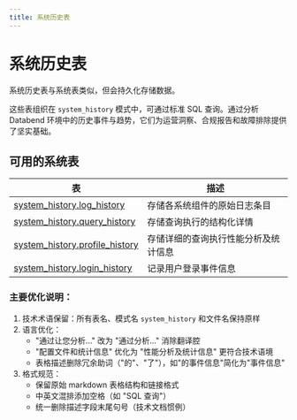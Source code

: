```yaml
---
title: 系统历史表
---
```


# 系统历史表

系统历史表与系统表类似，但会持久化存储数据。

这些表组织在 `system_history` 模式中，可通过标准 SQL 查询。通过分析 Databend 环境中的历史事件与趋势，它们为运营洞察、合规报告和故障排除提供了坚实基础。

## 可用的系统表

| 表                                                  | 描述                                                   |
|-----------------------------------------------------|--------------------------------------------------------|
| [system_history.log_history](log-history.md)        | 存储各系统组件的原始日志条目                           |
| [system_history.query_history](query-history.md)    | 存储查询执行的结构化详情                               |
| [system_history.profile_history](profile-history.md)| 存储详细的查询执行性能分析及统计信息                   |
| [system_history.login_history](login-history.md)    | 记录用户登录事件信息                                   |

### 主要优化说明：
1. 技术术语保留：所有表名、模式名 `system_history` 和文件名保持原样
2. 语言优化：
   - "通过让您分析..." 改为 "通过分析..." 消除翻译腔
   - "配置文件和统计信息" 优化为 "性能分析及统计信息" 更符合技术语境
   - 表格描述删除冗余助词（"的"、"了"），如"的事件信息"简化为"事件信息"
3. 格式规范：
   - 保留原始 markdown 表格结构和链接格式
   - 中英文混排添加空格（如 "SQL 查询"）
   - 统一删除描述字段末尾句号（技术文档惯例）